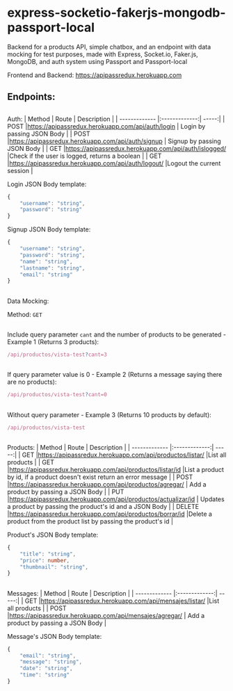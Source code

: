 # express-socketio-fakerjs-mongodb-passport-local

Backend for a products API, simple chatbox, and an endpoint with data mocking for test purposes, made with Express, Socket.io, Faker.js, MongoDB, and auth system using Passport and Passport-local

Frontend and Backend: https://apipassredux.herokuapp.com
## Endpoints:

##

Auth:
| Method | Route | Description |
| ------------- |:-------------:| -----:|
| POST |https://apipassredux.herokuapp.com/api/auth/login | Login by passing JSON Body |
| POST |https://apipassredux.herokuapp.com/api/auth/signup | Signup by passing JSON Body |
| GET |https://apipassredux.herokuapp.com/api/auth/islogged/ |Check if the user is logged, returns a boolean |
| GET |https://apipassredux.herokuapp.com/api/auth/logout/ |Logout the current session |

Login JSON Body template:

```Typescript
{
    "username": "string",
    "password": "string"
}
```

Signup JSON Body template:

```Typescript
{
    "username": "string",
    "password": "string",
    "name": "string",
    "lastname": "string",
    "email": "string"
}
```
##

Data Mocking:

Method: `GET`

##

Include query parameter `cant` and the number of products to be generated - Example 1 (Returns 3 products):

```Typescript
/api/productos/vista-test?cant=3
```

##

If query parameter value is 0 - Example 2 (Returns a message saying there are no products):

```Typescript
/api/productos/vista-test?cant=0
```

##

Without query parameter - Example 3 (Returns 10 products by default):

```Typescript
/api/productos/vista-test
```

##

Products:
| Method | Route | Description |
| ------------- |:-------------:| -----:|
| GET |https://apipassredux.herokuapp.com/api/productos/listar/ |List all products |
| GET |https://apipassredux.herokuapp.com/api/productos/listar/id |List a product by id, if a product doesn't exist return an error message |
| POST |https://apipassredux.herokuapp.com/api/productos/agregar/ | Add a product by passing a JSON Body |
| PUT |https://apipassredux.herokuapp.com/api/productos/actualizar/id | Updates a product by passing the product's id and a JSON Body |
| DELETE |https://apipassredux.herokuapp.com/api/productos/borrar/id |Delete a product from the product list by passing the product's id |

Product's JSON Body template:

```Typescript
{
    "title": "string",
    "price": number,
    "thumbnail": "string",
}
```

##

Messages:
| Method | Route | Description |
| ------------- |:-------------:| -----:|
| GET |https://apipassredux.herokuapp.com/api/mensajes/listar/ |List all products |
| POST |https://apipassredux.herokuapp.com/api/mensajes/agregar/ | Add a product by passing a JSON Body |

Message's JSON Body template:

```Typescript
{
    "email": "string",
    "message": "string",
    "date": "string",
    "time": "string"
}
```
